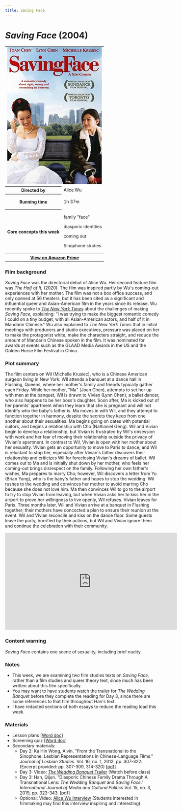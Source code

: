 ```yaml
---
title: Saving Face
---
```

# *Saving Face* (2004)

<table class="infobox"><tbody>
<tr><td colspan="2" class="infobox-center">

<a href="/modules/unit 1: comedy/savingface.jpg">
<img src="/modules/unit 1: comedy/savingface.jpg" class="infobox-poster" />
</a></td></tr>

<tr><th scope="row" class="infobox-label">Directed by</th><td class="infobox-data">
Alice Wu
</td></tr><tr><th scope="row" class="infobox-label">Running time</th><td class="infobox-data">

1h 37m

</td></tr><tr><th scope="row" class="infobox-label">Core concepts this week</th><td class="infobox-data">

<p>family "face"</p>
<p>diasporic identities</p>
<p>coming out</p>
<p>Sinophone studies</p>

</td></tr><tr><th colspan="2" class="infobox-center">
<a href="https://www.amazon.com/Saving-Face-Michelle-Krusiec/dp/B0891RPXNY">
View on Amazon Prime</a></th></tr></tbody></table>

### Film background

*Saving Face* was the directorial debut of Alice Wu. Her second feature film was *The Half of It,* (2020). The film was inspired partly by Wu's coming-out experiences with her mother. The film was not a box office success, and only opened at 56 theaters, but it has been cited as a significant and influential queer and Asian-American film in the years since its release. Wu recently spoke to [*The New York Times*](https://www.nytimes.com/2020/04/29/movies/the-half-of-it-alice-wu.html) about the challenges of making *Saving Face,* explaining: “I was trying to make the biggest romantic comedy I could on a tiny budget, with all Asian-American actors, and half of it in Mandarin Chinese." Wu also explained to *The New York Times* that in initial meetings with producers and studio executives, pressure was placed on her to make the protagonist white, make the characters straight, and reduce the amount of Mandarin Chinese spoken in the film. It was nominated for awards at events such as the GLAAD Media Awards in the US and the Golden Horse Film Festival in China.

### Plot summary
The film centers on Wil (Michelle Krusiec), who is a Chinese American surgeon living in New York. Wil attends a banquet at a dance hall in Flushing, Queens, where her mother's family and friends typically gather each Friday. While her mother, "Ma" (Joan Chen), attempts to set her up with men at the banquet, Wil is drawn to Vivian (Lynn Chen), a ballet dancer, who also happens to be her boss's daughter. Soon after, Ma is kicked out of her parents' apartment when they learn that she is pregnant and will not identify who the baby's father is. Ma moves in with Wil, and they attempt to function together in harmony, despite the secrets they keep from one another about their sexualities. Ma begins going on dates with potential suitors, and begins a relationship with Cho (Nathaniel Geng). Wil and Vivian begin to develop a relationship, but Vivian is frustrated by Wil's obsession with work and her fear of moving their relationship outside the privacy of Vivian's apartment. In contrast to Wil, Vivian is open with her mother about her sexuality. Vivian gets an opportunity to move to Paris to dance, and Wil is reluctant to stop her, especially after Vivian's father discovers their relationship and criticizes Wil for foreclosing Vivian's dreams of ballet. Wil comes out to Ma and is initially shut down by her mother, who feels her coming-out brings disrespect on the family. Following her own father's wishes, Ma prepares to marry Cho; however, Wil discovers a letter from Yu (Brian Yang), who is the baby's father and hopes to stop the wedding. Wil rushes to the wedding and convinces her mother to avoid marring Cho because she does not love him. Ma then convinces Wil to go to the airport to try to stop Vivian from leaving, but when Vivian asks her to kiss her in the airport to prove her willingness to live openly, Wil refuses. Vivian leaves for Paris. Three months later, Wil and Vivian arrive at a banquet in Flushing together; their mothers have concocted a plan to ensure their reunion at the event. Wil and Vivian reconcile and kiss on the dance floor. Some guests leave the party, horrified by their actions, but Wil and Vivian ignore them and continue the celebration with their community.

<div class="video-container">
<iframe width="560" height="315" src="https://www.youtube.com/embed/78h8WeP3Oas" frameborder="0" allow="accelerometer; autoplay; clipboard-write; encrypted-media; gyroscope; picture-in-picture" allowfullscreen></iframe>
</div>

### Content warning
*Saving Face* contains one scene of sexuality, including brief nudity.

### Notes
* This week, we are examining two film studies texts on *Saving Face,* rather than a film studies and queer theory text, since much has been written about this film specifically.
* You may want to have students watch the trailer for *The Wedding Banquet* before they complete the reading for Day 3, since there are some references to that film throughout Han's text.
* I have redacted sections of both essays to reduce the reading load this week.

### Materials
* Lesson plans [<a href="/modules/unit 1: comedy/Saving Face LP.docx" download>Word doc</a>]
* Screening quiz [<a href="/modules/unit 1: comedy/Saving Face Quiz.docx" download>Word doc</a>]
* Secondary materials:
    * Day 2: Ka Hin Wong, Alvin. "From the Transnational to the Sinophone: Lesbian Representations in Chinese-Language Films." *Journal of Lesbian Studies.* Vol. 16, no. 1, 2012, pp. 307-322. (Excerpt provided: pp. 307-309, 314-320) [<a href="/modules/unit 1: comedy/Lesbian Representation.pdf" download>pdf</a>]
    * Day 3: Video: [*The Wedding Banquet* Trailer](https://www.youtube.com/watch?v=5kVkRhXt3S4) (Watch before class)
    * Day 3: Han, Qijun. "Diasporic Chinese Family Drama Through A Transnational Lens: *The Wedding Banquet* and *Saving Face*." *International Journal of Media and Cultural Politics* Vol. 15, no. 3, 2019, pp. 323-343. [<a href="/modules/unit 1: comedy/Diasporic Family Drama.pdf" download>pdf</a>]
    * Optional: Video: [Alice Wu Interview](https://www.youtube.com/watch?v=mSzuLxu_08Q) (Students interested in filmmaking may find this interview inspiring and interesting)
